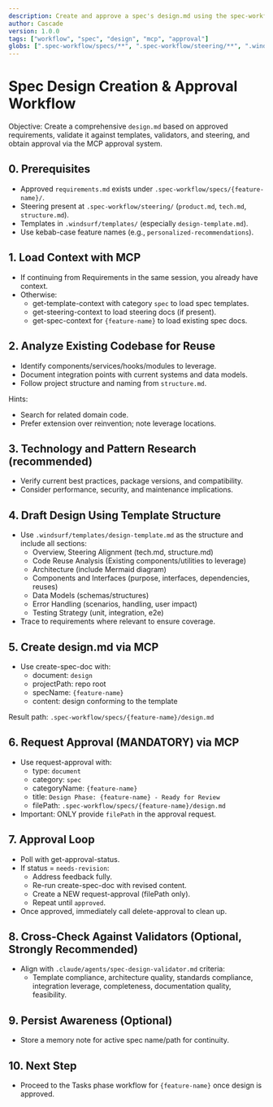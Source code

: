 ```yaml
---
description: Create and approve a spec's design.md using the spec-workflow MCP server, aligning with repository steering and templates.
author: Cascade
version: 1.0.0
tags: ["workflow", "spec", "design", "mcp", "approval"]
globs: [".spec-workflow/specs/**", ".spec-workflow/steering/**", ".windsurf/templates/design-template.md"]
---
```


# Spec Design Creation & Approval Workflow

Objective: Create a comprehensive `design.md` based on approved requirements, validate it against templates, validators, and steering, and obtain approval via the MCP approval system.

## 0. Prerequisites

- Approved `requirements.md` exists under `.spec-workflow/specs/{feature-name}/`.
- Steering present at `.spec-workflow/steering/` (`product.md`, `tech.md`, `structure.md`).
- Templates in `.windsurf/templates/` (especially `design-template.md`).
- Use kebab-case feature names (e.g., `personalized-recommendations`).

## 1. Load Context with MCP

- If continuing from Requirements in the same session, you already have context.
- Otherwise:
  - get-template-context with category `spec` to load spec templates.
  - get-steering-context to load steering docs (if present).
  - get-spec-context for `{feature-name}` to load existing spec docs.

## 2. Analyze Existing Codebase for Reuse

- Identify components/services/hooks/modules to leverage.
- Document integration points with current systems and data models.
- Follow project structure and naming from `structure.md`.

Hints:
- Search for related domain code.
- Prefer extension over reinvention; note leverage locations.

## 3. Technology and Pattern Research (recommended)

- Verify current best practices, package versions, and compatibility.
- Consider performance, security, and maintenance implications.

## 4. Draft Design Using Template Structure

- Use `.windsurf/templates/design-template.md` as the structure and include all sections:
  - Overview, Steering Alignment (tech.md, structure.md)
  - Code Reuse Analysis (Existing components/utilities to leverage)
  - Architecture (include Mermaid diagram)
  - Components and Interfaces (purpose, interfaces, dependencies, reuses)
  - Data Models (schemas/structures)
  - Error Handling (scenarios, handling, user impact)
  - Testing Strategy (unit, integration, e2e)
- Trace to requirements where relevant to ensure coverage.

## 5. Create design.md via MCP

- Use create-spec-doc with:
  - document: `design`
  - projectPath: repo root
  - specName: `{feature-name}`
  - content: design conforming to the template

Result path: `.spec-workflow/specs/{feature-name}/design.md`

## 6. Request Approval (MANDATORY) via MCP

- Use request-approval with:
  - type: `document`
  - category: `spec`
  - categoryName: `{feature-name}`
  - title: `Design Phase: {feature-name} - Ready for Review`
  - filePath: `.spec-workflow/specs/{feature-name}/design.md`
- Important: ONLY provide `filePath` in the approval request.

## 7. Approval Loop

- Poll with get-approval-status.
- If status = `needs-revision`:
  - Address feedback fully.
  - Re-run create-spec-doc with revised content.
  - Create a NEW request-approval (filePath only).
  - Repeat until `approved`.
- Once approved, immediately call delete-approval to clean up.

## 8. Cross-Check Against Validators (Optional, Strongly Recommended)

- Align with `.claude/agents/spec-design-validator.md` criteria:
  - Template compliance, architecture quality, standards compliance, integration leverage, completeness, documentation quality, feasibility.

## 9. Persist Awareness (Optional)

- Store a memory note for active spec name/path for continuity.

## 10. Next Step

- Proceed to the Tasks phase workflow for `{feature-name}` once design is approved.
